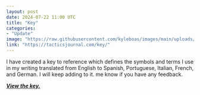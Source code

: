 ```yaml
---
layout: post
date: 2024-07-22 11:00 UTC
title: "Key"
categories:
- "Update"
image: "https://raw.githubusercontent.com/kyleboas/images/main/uploads/2024/07/22/Image-22Jul2024_00:38:01.png"
link: "https://tacticsjournal.com/key/"
---
```


I have created a key to reference which defines the symbols and terms I use in my writing translated from English to Spanish, Portuguese, Italian, French, and German. I will keep adding to it. me know if you have any feedback.

<!---more--->

***[View the key.](https://tacticsjournal.com/2024/07/22/key/)***